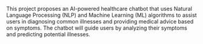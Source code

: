This project proposes an AI-powered healthcare chatbot that uses Natural Language Processing (NLP) and Machine Learning (ML) algorithms to assist users in diagnosing common illnesses and providing medical advice based on symptoms. The chatbot will guide users by analyzing their symptoms and predicting potential illnesses. 
